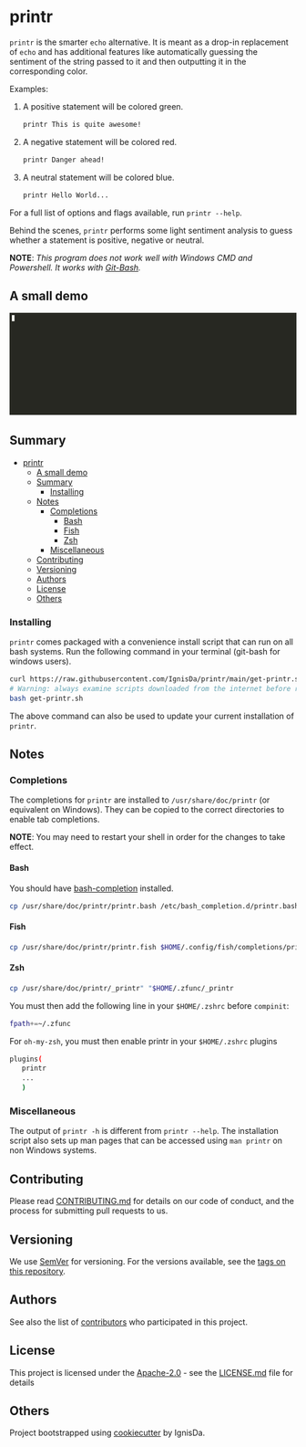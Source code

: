 # printr

`printr` is the smarter `echo` alternative. It is meant as a drop-in replacement of `echo`
and has additional features like automatically guessing the sentiment of the string passed
to it and then outputting it in the corresponding color.

Examples:

1. A positive statement will be colored green.

   ```bash
   printr This is quite awesome!
   ```

2. A negative statement will be colored red.

   ```bash
   printr Danger ahead!
   ```

3. A neutral statement will be colored blue.

   ```bash
   printr Hello World...
   ```

For a full list of options and flags available, run `printr --help`.

Behind the scenes, `printr` performs some light sentiment analysis to guess whether a
statement is positive, negative or neutral.

**NOTE**: _This program does not work well with Windows CMD and Powershell. It works with
[Git-Bash](https://git-scm.com/book/en/v2/Appendix-A%3A-Git-in-Other-Environments-Git-in-Bash)._

## A small demo

![printr-image](./assets/printr-demo.gif)

## Summary

- [printr](#printr)
  - [A small demo](#a-small-demo)
  - [Summary](#summary)
    - [Installing](#installing)
  - [Notes](#notes)
    - [Completions](#completions)
      - [Bash](#bash)
      - [Fish](#fish)
      - [Zsh](#zsh)
    - [Miscellaneous](#miscellaneous)
  - [Contributing](#contributing)
  - [Versioning](#versioning)
  - [Authors](#authors)
  - [License](#license)
  - [Others](#others)

### Installing

`printr` comes packaged with a convenience install script that can run on all bash systems.
Run the following command in your terminal (git-bash for windows users).

```bash
curl https://raw.githubusercontent.com/IgnisDa/printr/main/get-printr.sh -o get-printr.sh
# Warning: always examine scripts downloaded from the internet before running them locally.
bash get-printr.sh
```

The above command can also be used to update your current installation of `printr`.

## Notes

### Completions

The completions for `printr` are installed to `/usr/share/doc/printr` (or equivalent on
Windows). They can be copied to the correct directories to enable tab completions.

**NOTE**: You may need to restart your shell in order for the changes to take effect.

#### Bash

You should have [bash-completion](https://github.com/scop/bash-completion) installed.

```bash
cp /usr/share/doc/printr/printr.bash /etc/bash_completion.d/printr.bash-completion
```

#### Fish

```bash
cp /usr/share/doc/printr/printr.fish $HOME/.config/fish/completions/printr.fish
```

#### Zsh

```bash
cp /usr/share/doc/printr/_printr" "$HOME/.zfunc/_printr
```

You must then add the following line in your `$HOME/.zshrc` before `compinit`:

```bash
fpath+=~/.zfunc
```

For `oh-my-zsh`, you must then enable printr in your `$HOME/.zshrc` plugins

```bash
plugins(
   printr
   ...
   )
```

### Miscellaneous

The output of `printr -h` is different from `printr --help`. The installation script also
sets up man pages that can be accessed using `man printr` on non Windows systems.

## Contributing

Please read [CONTRIBUTING.md](CONTRIBUTING.md) for details on our code
of conduct, and the process for submitting pull requests to us.

## Versioning

We use [SemVer](http://semver.org/) for versioning. For the versions
available, see the [tags on this
repository](https://github.com/IgnisDa/printr/tags).

## Authors

See also the list of [contributors](contributors.md) who participated in this project.

## License

This project is licensed under the
[Apache-2.0](https://www.apache.org/licenses/LICENSE-2.0) - see the
[LICENSE.md](LICENSE.md) file for details

## Others

Project bootstrapped using [cookiecutter](https://github.com/IgnisDa/project-cookiecutter)
by IgnisDa.
